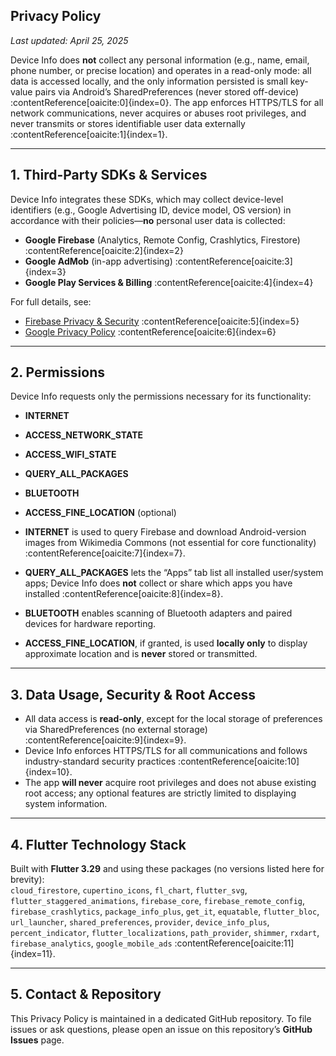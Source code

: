 ## Privacy Policy

_Last updated: April 25, 2025_

Device Info does **not** collect any personal information (e.g., name, email, phone number, or precise location) and operates in a read-only mode: all data is accessed locally, and the only information persisted is small key-value pairs via Android’s SharedPreferences (never stored off-device) :contentReference[oaicite:0]{index=0}. The app enforces HTTPS/TLS for all network communications, never acquires or abuses root privileges, and never transmits or stores identifiable user data externally :contentReference[oaicite:1]{index=1}.

---

## 1. Third-Party SDKs & Services

Device Info integrates these SDKs, which may collect device-level identifiers (e.g., Google Advertising ID, device model, OS version) in accordance with their policies—**no** personal user data is collected:

- **Google Firebase** (Analytics, Remote Config, Crashlytics, Firestore) :contentReference[oaicite:2]{index=2}  
- **Google AdMob** (in-app advertising) :contentReference[oaicite:3]{index=3}  
- **Google Play Services & Billing** :contentReference[oaicite:4]{index=4}  

For full details, see:  
- [Firebase Privacy & Security](https://firebase.google.com/support/privacy) :contentReference[oaicite:5]{index=5}  
- [Google Privacy Policy](https://policies.google.com/privacy) :contentReference[oaicite:6]{index=6}

---

## 2. Permissions

Device Info requests only the permissions necessary for its functionality:

- **INTERNET**  
- **ACCESS_NETWORK_STATE**  
- **ACCESS_WIFI_STATE**  
- **QUERY_ALL_PACKAGES**  
- **BLUETOOTH**  
- **ACCESS_FINE_LOCATION** (optional)

- **INTERNET** is used to query Firebase and download Android-version images from Wikimedia Commons (not essential for core functionality) :contentReference[oaicite:7]{index=7}.  
- **QUERY_ALL_PACKAGES** lets the “Apps” tab list all installed user/system apps; Device Info does **not** collect or share which apps you have installed :contentReference[oaicite:8]{index=8}.  
- **BLUETOOTH** enables scanning of Bluetooth adapters and paired devices for hardware reporting.  
- **ACCESS_FINE_LOCATION**, if granted, is used **locally only** to display approximate location and is **never** stored or transmitted.

---

## 3. Data Usage, Security & Root Access

- All data access is **read-only**, except for the local storage of preferences via SharedPreferences (no external storage) :contentReference[oaicite:9]{index=9}.  
- Device Info enforces HTTPS/TLS for all communications and follows industry-standard security practices :contentReference[oaicite:10]{index=10}.  
- The app **will never** acquire root privileges and does not abuse existing root access; any optional features are strictly limited to displaying system information.

---

## 4. Flutter Technology Stack

Built with **Flutter 3.29** and using these packages (no versions listed here for brevity):  
`cloud_firestore`, `cupertino_icons`, `fl_chart`, `flutter_svg`, `flutter_staggered_animations`, `firebase_core`, `firebase_remote_config`, `firebase_crashlytics`, `package_info_plus`, `get_it`, `equatable`, `flutter_bloc`, `url_launcher`, `shared_preferences`, `provider`, `device_info_plus`, `percent_indicator`, `flutter_localizations`, `path_provider`, `shimmer`, `rxdart`, `firebase_analytics`, `google_mobile_ads` :contentReference[oaicite:11]{index=11}.

---

## 5. Contact & Repository

This Privacy Policy is maintained in a dedicated GitHub repository. To file issues or ask questions, please open an issue on this repository’s **GitHub Issues** page.
